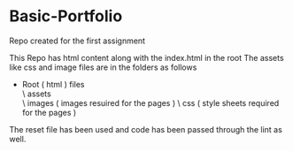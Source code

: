 # Basic-Portfolio
Repo created for the first assignment

This Repo has html content along with the index.html in the root
The assets like css and image files are in the folders as follows 

- Root ( html ) files 
 \
  \ assets \
           \ images ( images resuired for the pages ) 
           \ css ( style sheets required for the pages ) 
           
           
The reset file has been used and code has been passed through the lint as well. 


